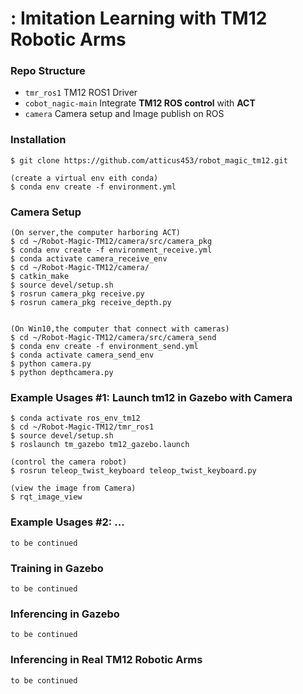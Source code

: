 # <topic TBD>: Imitation Learning with TM12 Robotic Arms



### Repo Structure
- ``tmr_ros1`` TM12 ROS1 Driver
- ``cobot_nagic-main`` Integrate **TM12 ROS control** with **ACT**
- ``camera`` Camera setup and Image publish on ROS

### Installation
    
    $ git clone https://github.com/atticus453/robot_magic_tm12.git
    
    (create a virtual env eith conda)
    $ conda env create -f environment.yml
    
### Camera Setup

    (On server,the computer harboring ACT)
    $ cd ~/Robot-Magic-TM12/camera/src/camera_pkg
    $ conda env create -f environment_receive.yml
    $ conda activate camera_receive_env
    $ cd ~/Robot-Magic-TM12/camera/
    $ catkin_make
    $ source devel/setup.sh
    $ rosrun camera_pkg receive.py
    $ rosrun camera_pkg receive_depth.py


    (On Win10,the computer that connect with cameras)
    $ cd ~/Robot-Magic-TM12/camera/src/camera_send
    $ conda env create -f environment_send.yml
    $ conda activate camera_send_env
    $ python camera.py
    $ python depthcamera.py


### Example Usages #1: Launch tm12 in Gazebo with Camera
    
    $ conda activate ros_env_tm12
    $ cd ~/Robot-Magic-TM12/tmr_ros1
    $ source devel/setup.sh
    $ roslaunch tm_gazebo tm12_gazebo.launch
    
    (control the camera robot)
    $ rosrun teleop_twist_keyboard teleop_twist_keyboard.py 
    
    (view the image from Camera)
    $ rqt_image_view
    
### Example Usages #2: ...

    to be continued

### Training in Gazebo 

    to be continued    
    
### Inferencing in Gazebo 
    
    to be continued

### Inferencing in Real TM12 Robotic Arms
    
    to be continued
    
